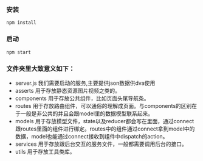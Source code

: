 ### 安装
```
npm install
```
### 启动
```
npm start
```

### 文件夹里大致意义如下：
- server.js 我们需要启动的服务,主要提供json数据供dva使用
- asserts 用于存放静态资源图片视频之类的。
- components 用于存放公共组件，比如页面头尾导航条。
- routes 用于存放路由组件，可以通俗的理解成页面。与components的区别在于一般是非公共的并且会跟model里的数据模型联系起来。
- models 用于存放模型文件，state以及reducer都会写在里面，通过connect跟routes里面的组件进行绑定。routes中的组件通过connect拿到model中的数据，model也能通过connect接收到组件中dispatch的action。
- services 用于存放跟后台交互的服务文件，一般都需要调用后台的接口。
- utils 用于存放工具类库。



